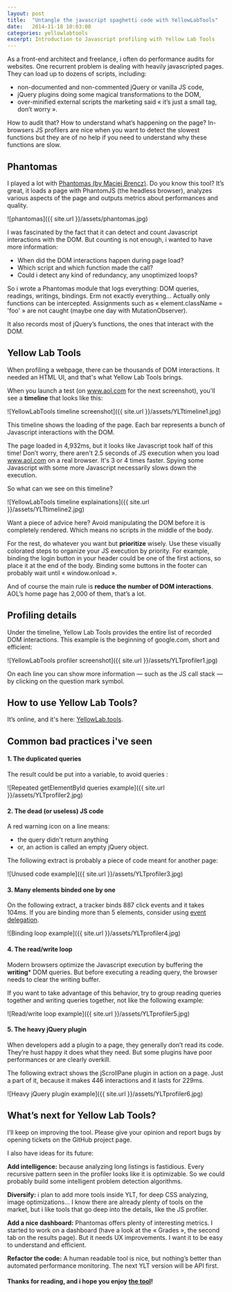 ```yaml
---
layout: post
title:  "Untangle the javascript spaghetti code with YellowLabTools"
date:   2014-11-18 10:03:00
categories: yellowlabtools
excerpt: Introduction to Javascript profiling with Yellow Lab Tools
---
```


As a front-end architect and freelance, i often do performance audits for websites. One recurrent problem is dealing with heavily javascripted pages. They can load up to dozens of scripts, including:

 - non-documented and non-commented jQuery or vanilla JS code,
 - jQuery plugins doing some magical transformations to the DOM,
 - over-minified external scripts the marketing said « it’s just a small tag, don’t worry ».

How to audit that? How to understand what’s happening on the page? In-browsers JS profilers are nice when you want to detect the slowest functions but they are of no help if you need to understand why these functions are slow.



Phantomas
---------

I played a lot with <a target="_blank" href="https://github.com/macbre/phantomas">Phantomas (by Maciej Brencz)</a>. Do you know this tool? It’s great, it loads a page with PhantomJS (the headless browser), analyzes various aspects of the page and outputs metrics about performances and quality.

![phantomas]({{ site.url }}/assets/phantomas.jpg)

I was fascinated by the fact that it can detect and count Javascript interactions with the DOM. But counting is not enough, i wanted to have more information: 

 - When did the DOM interactions happen during page load?
 - Which script and which function made the call?
 - Could i detect any kind of redundancy, any unoptimized loops?

So i wrote a Phantomas module that logs everything: DOM queries, readings, writings, bindings. Erm not exactly everything… Actually only functions can be intercepted. Assignments such as « element.className = 'foo' » are not caught (maybe one day with MutationObserver).

It also records most of jQuery’s functions, the ones that interact with the DOM.



Yellow Lab Tools
----------------

When profiling a webpage, there can be thousands of DOM interactions. It needed an HTML UI, and that's what Yellow Lab Tools brings.


When you launch a test (on www.aol.com for the next screenshot), you'll see a **timeline** that looks like this:

![YellowLabTools timeline screenshot]({{ site.url }}/assets/YLTtimeline1.jpg)

This timeline shows the loading of the page. Each bar represents a bunch of Javascript interactions with the DOM.

The page loaded in 4,932ms, but it looks like Javascript took half of this time! Don’t worry, there aren't 2.5 seconds of JS execution when you load www.aol.com on a real browser. It's 3 or 4 times faster. Spying some Javascript with some more Javascript necessarily slows down the execution.

So what can we see on this timeline?

![YellowLabTools timeline explainations]({{ site.url }}/assets/YLTtimeline2.jpg)

Want a piece of advice here? Avoid manipulating the DOM before it is completely rendered. Which means no scripts in the middle of the body.

For the rest, do whatever you want but **prioritize** wisely. Use these visually colorated steps to organize your JS execution by priority. For example, binding the login button in your header could be one of the first actions, so place it at the end of the body. Binding some buttons in the footer can probably wait until « window.onload ».

And of course the main rule is **reduce the number of DOM interactions**. AOL’s home page has 2,000 of them, that’s a lot.



Profiling details
-----------------

Under the timeline, Yellow Lab Tools provides the entire list of recorded DOM interactions. This example is the beginning of google.com, short and efficient:

![YellowLabTools profiler screenshot]({{ site.url }}/assets/YLTprofiler1.jpg)

On each line you can show more information — such as the JS call stack — by clicking on the question mark symbol.



How to use Yellow Lab Tools?
----------------------------

It’s online, and it's here: <a target="_blank" href="http://yellowlab.tools">YellowLab.tools</a>.



Common bad practices i've seen
---------------------------------

#### 1. The duplicated queries

The result could be put into a variable, to avoid queries :

![Repeated getElementById queries example]({{ site.url }}/assets/YLTprofiler2.jpg)


#### 2. The dead (or useless) JS code

A red warning icon on a line means:

 - the query didn't return anything
 - or, an action is called an empty jQuery object.

The following extract is probably a piece of code meant for another page:

![Unused code example]({{ site.url }}/assets/YLTprofiler3.jpg)


#### 3. Many elements binded one by one

On the following extract, a tracker binds 887 click events and it takes 104ms. If you are binding more than 5 elements, consider using <a target="_blank" href="http://davidwalsh.name/event-delegate">event delegation</a>.

![Binding loop example]({{ site.url }}/assets/YLTprofiler4.jpg)


#### 4. The read/write loop

Modern browsers optimize the Javascript execution by buffering the **writing*** DOM queries. But before executing a reading query, the browser needs to clear the writing buffer.

If you want to take advantage of this behavior, try to group reading queries together and writing queries together, not like the following example:

![Read/write loop example]({{ site.url }}/assets/YLTprofiler5.jpg)


#### 5. The heavy jQuery plugin

When developers add a plugin to a page, they generally don’t read its code. They’re hust happy it does what they need. But some plugins have poor performances or are clearly overkill.

The following extract shows the jScrollPane plugin in action on a page. Just a part of it, because it makes 446 interactions and it lasts for 229ms.

![Heavy jQuery plugin example]({{ site.url }}/assets/YLTprofiler6.jpg)



What’s next for Yellow Lab Tools?
---------------------------------

I’ll keep on improving the tool. Please give your opinion and report bugs by opening tickets on the GitHub project page.

I also have ideas for its future:

**Add intelligence:** because analyzing long listings is fastidious. Every recursive pattern seen in the profiler looks like it is optimizable. So we could probably build some intelligent problem detection algorithms.

**Diversify:** i plan to add more tools inside YLT, for deep CSS analyzing, image optimizations... I know there are already plenty of tools on the market, but i like tools that go deep into the details, like the JS profiler.

**Add a nice dashboard:** Phantomas offers plenty of interesting metrics. I started to work on a dashboard (have a look at the « Grades », the second tab on the results page). But it needs UX improvements. I want it to be easy to understand and efficient.

**Refactor the code:** A human readable tool is nice, but nothing’s better than automated performance monitoring. The next YLT version will be API first.




#### Thanks for reading, and i hope you enjoy <a target="_blank" href="http://yellowlab.tools">the tool</a>!

